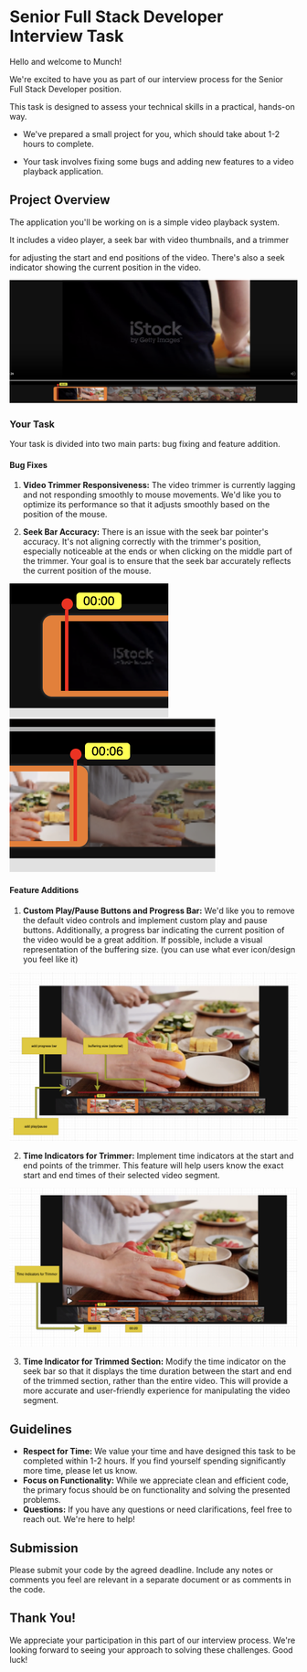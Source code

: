 # Senior Full Stack Developer Interview Task

Hello and welcome to Munch!

We're excited to have you as part of our interview process for the Senior Full Stack Developer position. 

This task is designed to assess your technical skills in a practical, hands-on way. 

 - We've prepared a small project for you, 
which should take about 1-2 hours to complete. 

 - Your task involves fixing some bugs and adding new features to a video playback application.


## Project Overview

The application you'll be working on is a simple video playback system. 

It includes a video player, a seek bar with video thumbnails, and a trimmer 

for adjusting the start and end positions of the video. 
There's also a seek indicator showing the current position in the video.

![Alt text](README-assets/image-1.png)

### Your Task

Your task is divided into two main parts: bug fixing and feature addition.

#### Bug Fixes

1. **Video Trimmer Responsiveness:** The video trimmer is currently lagging and not responding smoothly to mouse movements. We'd like you to optimize its performance so that it adjusts smoothly based on the position of the mouse.


2. **Seek Bar Accuracy:** There is an issue with the seek bar pointer's accuracy. It's not aligning correctly with the trimmer's position, especially noticeable at the ends or when clicking on the middle part of the trimmer. Your goal is to ensure that the seek bar accurately reflects the current position of the mouse.

![Alt text](README-assets/image-3.png)
![Alt text](README-assets/image-4.png)

#### Feature Additions

1. **Custom Play/Pause Buttons and Progress Bar:** We'd like you to remove the default video controls and implement custom play and pause buttons. Additionally, a progress bar indicating the current position of the video would be a great addition. If possible, include a visual representation of the buffering size.
(you can use what ever icon/design you feel like it)

![Alt text](README-assets/image-5.png)

2. **Time Indicators for Trimmer:** Implement time indicators at the start and end points of the trimmer. This feature will help users know the exact start and end times of their selected video segment.

![Alt text](README-assets/image-6.png)

3. **Time Indicator for Trimmed Section:** Modify the time indicator on the seek bar so that it displays the time duration between the start and end of the trimmed section, rather than the entire video. This will provide a more accurate and user-friendly experience for manipulating the video segment.


## Guidelines

- **Respect for Time:** We value your time and have designed this task to be completed within 1-2 hours. If you find yourself spending significantly more time, please let us know.
- **Focus on Functionality:** While we appreciate clean and efficient code, the primary focus should be on functionality and solving the presented problems.
- **Questions:** If you have any questions or need clarifications, feel free to reach out. We're here to help!

## Submission

Please submit your code by the agreed deadline. Include any notes or comments you feel are relevant in a separate document or as comments in the code.

## Thank You!

We appreciate your participation in this part of our interview process. We're looking forward to seeing your approach to solving these challenges. Good luck!
